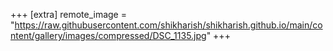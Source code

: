 +++
[extra]
remote_image = "https://raw.githubusercontent.com/shikharish/shikharish.github.io/main/content/gallery/images/compressed/DSC_1135.jpg"
+++
